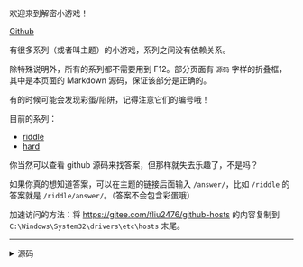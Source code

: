 欢迎来到解密小游戏！

[Github](https://github.com/SREray/sreray.github.io/)

有很多系列（或者叫主题）的小游戏，系列之间没有依赖关系。

除特殊说明外，所有的系列都不需要用到 F12。部分页面有 `源码` 字样的折叠框，其中是本页面的 Markdown 源码，保证该部分是正确的。

有的时候可能会发现彩蛋/陷阱，记得注意它们的编号哦！

目前的系列：

- [riddle](/riddle)
- [hard](/hard)

你当然可以查看 github 源码来找答案，但那样就失去乐趣了，不是吗？

如果你真的想知道答案，可以在主题的链接后面输入 `/answer/`，比如 `/riddle` 的答案就是 `/riddle/answer/`。（答案不会包含彩蛋哦）

加速访问的方法：将 <https://gitee.com/fliu2476/github-hosts> 的内容复制到 `C:\Windows\System32\drivers\etc\hosts` 末尾。

--------

<details><summary>源码</summary><pre>
欢迎来到解密小游戏！

[Github](https://github.com/SREray/sreray.github.io/)

有很多系列（或者叫主题）的小游戏，系列之间没有依赖关系。

除特殊说明外，所有的系列都不需要用到 F12。部分页面有 `源码` 字样的折叠框，其中是本页面的 Markdown 源码，保证该部分是正确的。

有的时候可能会发现彩蛋/陷阱，记得注意它们的编号哦！

目前的系列：

- [riddle](/riddle)
- [hard](/hard)

你当然可以查看 github 源码来找答案，但那样就失去乐趣了，不是吗？

如果你真的想知道答案，可以在主题的链接后面输入 `/answer/`，比如 `/riddle` 的答案就是 `/riddle/answer/`。（答案不会包含彩蛋哦）

加速访问的方法：将 <https://gitee.com/fliu2476/github-hosts> 的内容复制到 `C:\Windows\System32\drivers\etc\hosts` 末尾。
</pre></details>
